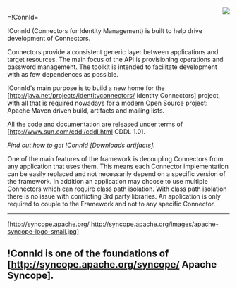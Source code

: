 <img src="http://connid.googlecode.com/svn/wiki/images/architecture.png" align="right"/>

=!ConnId=

!ConnId (Connectors for Identity Management) is built to help drive development of Connectors.

Connectors provide a consistent generic layer between applications and target resources. The main focus of the API is provisioning operations and password management. The toolkit is intended to facilitate development with as few dependences as possible.

!ConnId's main purpose is to build a new home for the [http://java.net/projects/identityconnectors/ Identity Connectors] project, with all that is required nowadays for a modern Open Source project: Apache Maven driven build, artifacts and mailing lists.

All the code and documentation are released under terms of [http://www.sun.com/cddl/cddl.html CDDL 1.0].

*Find out how to get !ConnId [Downloads artifacts].*

One of the main features of the framework is decoupling Connectors from any application that uses them. This means each Connector implementation can be easily replaced and not necessarily depend on a specific version of the framework. In addition an application may choose to use multiple Connectors which can require class path isolation. With class path isolation there is no issue with conflicting 3rd party libraries. An application is only required to couple to the Framework and not to any specific Connector.

----
[http://syncope.apache.org/ http://syncope.apache.org/images/apache-syncope-logo-small.jpg]

!ConnId is one of the foundations of [http://syncope.apache.org/syncope/ Apache Syncope].
----
